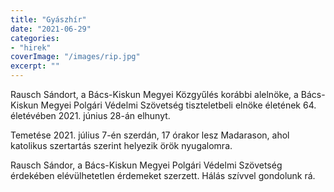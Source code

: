 ```yaml
---
title: "Gyászhír"
date: "2021-06-29"
categories:
- "hirek"
coverImage: "/images/rip.jpg"
excerpt: ""
---
```


Rausch Sándort, a Bács-Kiskun Megyei Közgyűlés korábbi alelnöke, a Bács-Kiskun Megyei Polgári Védelmi Szövetség tiszteletbeli elnöke életének 64. életévében 2021. június 28-án elhunyt.

Temetése 2021. július 7-én szerdán, 17 órakor lesz Madarason, ahol katolikus szertartás szerint helyezik örök nyugalomra.

Rausch Sándor, a Bács-Kiskun Megyei Polgári Védelmi Szövetség érdekében elévülhetetlen érdemeket szerzett. Hálás szívvel gondolunk rá. 
